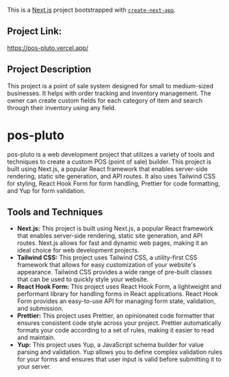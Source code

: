 This is a [Next.js](https://nextjs.org/) project bootstrapped with [`create-next-app`](https://github.com/vercel/next.js/tree/canary/packages/create-next-app).
## Project Link:
https://pos-pluto.vercel.app/

## Project Description

This project is a point of sale system designed for small to medium-sized businesses.
It helps with order tracking and inventory management. 
The owner can create custom fields for each category of item and search through their inventory using any field.

# pos-pluto

pos-pluto is a web development project that utilizes a variety of tools and techniques to create a custom POS (point of sale) builder. This project is built using Next.js, a popular React framework that enables server-side rendering, static site generation, and API routes. It also uses Tailwind CSS for styling, React Hook Form for form handling, Prettier for code formatting, and Yup for form validation.

## Tools and Techniques

- **Next.js:** This project is built using Next.js, a popular React framework that enables server-side rendering, static site generation, and API routes. Next.js allows for fast and dynamic web pages, making it an ideal choice for web development projects.
- **Tailwind CSS:** This project uses Tailwind CSS, a utility-first CSS framework that allows for easy customization of your website's appearance. Tailwind CSS provides a wide range of pre-built classes that can be used to quickly style your website.
- **React Hook Form:** This project uses React Hook Form, a lightweight and performant library for handling forms in React applications. React Hook Form provides an easy-to-use API for managing form state, validation, and submission.
- **Prettier:** This project uses Prettier, an opinionated code formatter that ensures consistent code style across your project. Prettier automatically formats your code according to a set of rules, making it easier to read and maintain.
- **Yup:** This project uses Yup, a JavaScript schema builder for value parsing and validation. Yup allows you to define complex validation rules for your forms and ensures that user input is valid before submitting it to your server.
